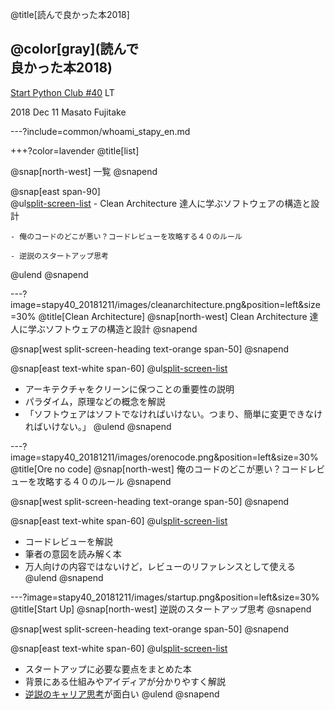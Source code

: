 @title[読んで良かった本2018]

## @color[gray](読んで<br> 良かった本2018)

[Start Python Club #40](https://startpython.connpass.com/event/101477/) LT


2018 Dec 11
Masato Fujitake

---?include=common/whoami_stapy_en.md

+++?color=lavender
@title[list]

@snap[north-west]
一覧
@snapend

@snap[east span-90]
<br>
@ul[split-screen-list](false)
    - Clean Architecture 達人に学ぶソフトウェアの構造と設計

    - 俺のコードのどこが悪い？コードレビューを攻略する４０のルール

    - 逆説のスタートアップ思考
@ulend
@snapend


---?image=stapy40_20181211/images/cleanarchitecture.png&position=left&size=30%
@title[Clean Architecture]
@snap[north-west]
Clean Architecture 達人に学ぶソフトウェアの構造と設計
@snapend

@snap[west split-screen-heading text-orange span-50]
@snapend

@snap[east text-white span-60]
@ul[split-screen-list](false)
- アーキテクチャをクリーンに保つことの重要性の説明
- パラダイム，原理などの概念を解説
- 「ソフトウェアはソフトでなければいけない。つまり、簡単に変更できなければいけない。」
@ulend
@snapend

---?image=stapy40_20181211/images/orenocode.png&position=left&size=30%
@title[Ore no code]
@snap[north-west]
俺のコードのどこが悪い？コードレビューを攻略する４０のルール
@snapend

@snap[west split-screen-heading text-orange span-50]
@snapend

@snap[east text-white span-60]
@ul[split-screen-list](false)
- コードレビューを解説
- 筆者の意図を読み解く本
- 万人向けの内容ではないけど，レビューのリファレンスとして使える
@ulend
@snapend

---?image=stapy40_20181211/images/startup.png&position=left&size=30%
@title[Start Up]
@snap[north-west]
逆説のスタートアップ思考
@snapend

@snap[west split-screen-heading text-orange span-50]
@snapend

@snap[east text-white span-60]
@ul[split-screen-list](false)
- スタートアップに必要な要点をまとめた本
- 背景にある仕組みやアイディアが分かりやすく解説
- [逆説のキャリア思考](https://www.slideshare.net/takaumada/paradoxical-startup-career-thinking)が面白い
@ulend
@snapend
